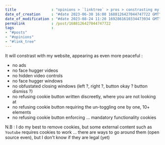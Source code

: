 ```yaml
---
title                : "opinions > `linktree` > pros > constrasting my links"
date_of_creation     : "#date 2023-06-30 16:00 1688126427044747722 GMT"
date_of_modification : "#date 2023-08-24 11:20 1692861610334473934 GMT"
permalink            : /post/1688126427044747722
tags                 :
- "#posts"             
- "#opinions"
- "#link_tree"
---
```


It will constrast with my website, appearing as even more peaceful :

- no ads
- no face hugger videos
- no hidden video controls
- no face hugger windows
- no obfustated closing windows (left ?, right ?, button okay ? button dismiss ?)
- no refusing cookie button written discreetly, where you are not looking at
- no refusing cookie button requiring the un-toggling one by one, 10+ elements 
- no refusing cookie button enforcing ... mandatory functionality cookies

N.B : I do my best to remove cookies, but some external content such as `Youtube` requires cookies to work ... there are ways to go around them (open source even), but I don't know if they are legal (yet) 